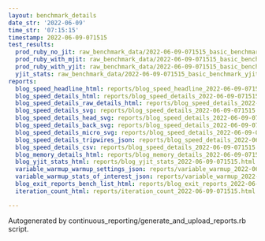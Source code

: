 ```yaml
---
layout: benchmark_details
date_str: '2022-06-09'
time_str: '07:15:15'
timestamp: 2022-06-09-071515
test_results:
  prod_ruby_no_jit: raw_benchmark_data/2022-06-09-071515_basic_benchmark_prod_ruby_no_jit.json
  prod_ruby_with_mjit: raw_benchmark_data/2022-06-09-071515_basic_benchmark_prod_ruby_with_mjit.json
  prod_ruby_with_yjit: raw_benchmark_data/2022-06-09-071515_basic_benchmark_prod_ruby_with_yjit.json
  yjit_stats: raw_benchmark_data/2022-06-09-071515_basic_benchmark_yjit_stats.json
reports:
  blog_speed_headline_html: reports/blog_speed_headline_2022-06-09-071515.html
  blog_speed_details_html: reports/blog_speed_details_2022-06-09-071515.html
  blog_speed_details_raw_details_html: reports/blog_speed_details_2022-06-09-071515.raw_details.html
  blog_speed_details_svg: reports/blog_speed_details_2022-06-09-071515.svg
  blog_speed_details_head_svg: reports/blog_speed_details_2022-06-09-071515.head.svg
  blog_speed_details_back_svg: reports/blog_speed_details_2022-06-09-071515.back.svg
  blog_speed_details_micro_svg: reports/blog_speed_details_2022-06-09-071515.micro.svg
  blog_speed_details_tripwires_json: reports/blog_speed_details_2022-06-09-071515.tripwires.json
  blog_speed_details_csv: reports/blog_speed_details_2022-06-09-071515.csv
  blog_memory_details_html: reports/blog_memory_details_2022-06-09-071515.html
  blog_yjit_stats_html: reports/blog_yjit_stats_2022-06-09-071515.html
  variable_warmup_warmup_settings_json: reports/variable_warmup_2022-06-09-071515.warmup_settings.json
  variable_warmup_stats_of_interest_json: reports/variable_warmup_2022-06-09-071515.stats_of_interest.json
  blog_exit_reports_bench_list_html: reports/blog_exit_reports_2022-06-09-071515.bench_list.html
  iteration_count_html: reports/iteration_count_2022-06-09-071515.html

---
```

Autogenerated by continuous_reporting/generate_and_upload_reports.rb script.
